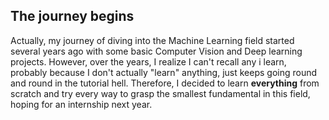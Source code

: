## The journey begins
Actually, my journey of diving into the Machine Learning field started several years ago with some basic Computer Vision and Deep learning projects. However, over the years, I realize I can't recall any i learn, probably because I don't actually "learn" anything, just keeps going round and round in the tutorial hell. Therefore, I decided to learn **everything** from scratch and try every way to grasp the smallest fundamental in this field, hoping for an internship next year.
